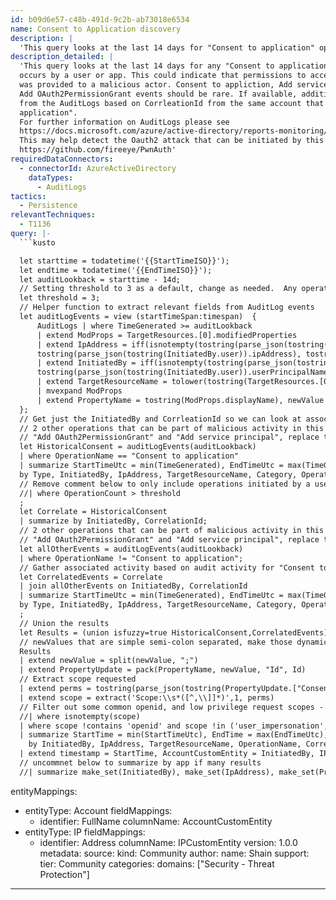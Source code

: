 ```yaml
---
id: b09d6e57-c48b-491d-9c2b-ab73018e6534
name: Consent to Application discovery
description: |
  'This query looks at the last 14 days for "Consent to application" operation by a user/app which could potentially mean unauthorized access. Additional context is added from AuditLogs based on CorrleationId from the same account that performed the action.'
description_detailed: |
  'This query looks at the last 14 days for any "Consent to application" operation
  occurs by a user or app. This could indicate that permissions to access the listed AzureApp
  was provided to a malicious actor. Consent to appliction, Add service principal and
  Add OAuth2PermissionGrant events should be rare. If available, additional context is added
  from the AuditLogs based on CorrleationId from the same account that performed "Consent to
  application".
  For further information on AuditLogs please see
  https://docs.microsoft.com/azure/active-directory/reports-monitoring/reference-audit-activities
  This may help detect the Oauth2 attack that can be initiated by this publicly available tool
  https://github.com/fireeye/PwnAuth'
requiredDataConnectors:
  - connectorId: AzureActiveDirectory
    dataTypes:
      - AuditLogs
tactics:
  - Persistence
relevantTechniques:
  - T1136
query: |-
  ```kusto

  let starttime = todatetime('{{StartTimeISO}}');
  let endtime = todatetime('{{EndTimeISO}}');
  let auditLookback = starttime - 14d;
  // Setting threshold to 3 as a default, change as needed.  Any operation that has been initiated by a user or app more than 3 times in the past 30 days will be exluded
  let threshold = 3;
  // Helper function to extract relevant fields from AuditLog events
  let auditLogEvents = view (startTimeSpan:timespan)  {
      AuditLogs | where TimeGenerated >= auditLookback
      | extend ModProps = TargetResources.[0].modifiedProperties
      | extend IpAddress = iff(isnotempty(tostring(parse_json(tostring(InitiatedBy.user)).ipAddress)),
      tostring(parse_json(tostring(InitiatedBy.user)).ipAddress), tostring(parse_json(tostring(InitiatedBy.app)).ipAddress))
      | extend InitiatedBy = iff(isnotempty(tostring(parse_json(tostring(InitiatedBy.user)).userPrincipalName)),
      tostring(parse_json(tostring(InitiatedBy.user)).userPrincipalName), tostring(parse_json(tostring(InitiatedBy.app)).displayName))
      | extend TargetResourceName = tolower(tostring(TargetResources.[0].displayName))
      | mvexpand ModProps
      | extend PropertyName = tostring(ModProps.displayName), newValue = replace('\"',"",tostring(ModProps.newValue));
  };
  // Get just the InitiatedBy and CorrleationId so we can look at associated audit activity
  // 2 other operations that can be part of malicious activity in this situation are
  // "Add OAuth2PermissionGrant" and "Add service principal", replace the below if you are interested in those as starting points for OperationName
  let HistoricalConsent = auditLogEvents(auditLookback)
  | where OperationName == "Consent to application"
  | summarize StartTimeUtc = min(TimeGenerated), EndTimeUtc = max(TimeGenerated), OperationCount = count()
  by Type, InitiatedBy, IpAddress, TargetResourceName, Category, OperationName, PropertyName, newValue, CorrelationId, Id
  // Remove comment below to only include operations initiated by a user or app that is above the threshold for the last 30 days
  //| where OperationCount > threshold
  ;
  let Correlate = HistoricalConsent
  | summarize by InitiatedBy, CorrelationId;
  // 2 other operations that can be part of malicious activity in this situation are
  // "Add OAuth2PermissionGrant" and "Add service principal", replace the below if you changed the starting OperationName above
  let allOtherEvents = auditLogEvents(auditLookback)
  | where OperationName != "Consent to application";
  // Gather associated activity based on audit activity for "Consent to application" and InitiatedBy and CorrleationId
  let CorrelatedEvents = Correlate
  | join allOtherEvents on InitiatedBy, CorrelationId
  | summarize StartTimeUtc = min(TimeGenerated), EndTimeUtc = max(TimeGenerated)
  by Type, InitiatedBy, IpAddress, TargetResourceName, Category, OperationName, PropertyName, newValue, CorrelationId, Id
  ;
  // Union the results
  let Results = (union isfuzzy=true HistoricalConsent,CorrelatedEvents);
  // newValues that are simple semi-colon separated, make those dynamic for easy viewing and Aggregate into the PropertyUpdate set based on CorrelationId and Id(DirectoryId)
  Results
  | extend newValue = split(newValue, ";")
  | extend PropertyUpdate = pack(PropertyName, newValue, "Id", Id)
  // Extract scope requested
  | extend perms = tostring(parse_json(tostring(PropertyUpdate.["ConsentAction.Permissions"]))[0])
  | extend scope = extract('Scope:\\s*([^,\\]]*)',1, perms)
  // Filter out some common openid, and low privilege request scopes - uncomment line below to filter out where no scope is requested
  //| where isnotempty(scope)
  | where scope !contains 'openid' and scope !in ('user_impersonation','User.Read')
  | summarize StartTime = min(StartTimeUtc), EndTime = max(EndTimeUtc), PropertyUpdateSet = make_bag(PropertyUpdate) , make_set(scope)
    by InitiatedBy, IpAddress, TargetResourceName, OperationName, CorrelationId
  | extend timestamp = StartTime, AccountCustomEntity = InitiatedBy, IPCustomEntity = IpAddress
  // uncommnet below to summarize by app if many results
  //| summarize make_set(InitiatedBy), make_set(IpAddress), make_set(PropertyUpdateSet) by TargetResourceName, tostring(set_scope)
  ```
entityMappings:
  - entityType: Account
    fieldMappings:
      - identifier: FullName
        columnName: AccountCustomEntity
  - entityType: IP
    fieldMappings:
      - identifier: Address
        columnName: IPCustomEntity
version: 1.0.0
metadata:
  source:
    kind: Community
  author:
    name: Shain
  support:
    tier: Community
  categories:
    domains: ["Security - Threat Protection"]
---
```


